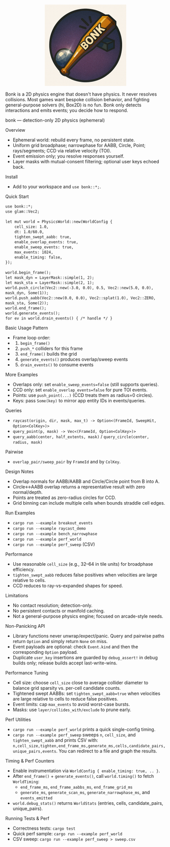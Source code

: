 <p align="center">
  <img src="assets/bonk_logo_small.png" alt="bonk logo" width="256" />
</p>

Bonk is a 2D physics engine that doesn't have physics. It never resolves collisions. Most games want bespoke collision behavior, and fighting general-purpose solvers (hi, Box2D) is no fun. Bonk only detects interactions and emits events; you decide how to respond.

bonk — detection-only 2D physics (ephemeral)

Overview
- Ephemeral world: rebuild every frame, no persistent state.
- Uniform grid broadphase; narrowphase for AABB, Circle, Point; rays/segments; CCD via relative velocity (TOI).
- Event emission only; you resolve responses yourself.
- Layer masks with mutual-consent filtering; optional user keys echoed back.

Install
- Add to your workspace and `use bonk::*;`.

Quick Start
```
use bonk::*;
use glam::Vec2;

let mut world = PhysicsWorld::new(WorldConfig {
    cell_size: 1.0,
    dt: 1.0/60.0,
    tighten_swept_aabb: true,
    enable_overlap_events: true,
    enable_sweep_events: true,
    max_events: 1024,
    enable_timing: false,
});

world.begin_frame();
let mask_dyn = LayerMask::simple(1, 2);
let mask_sta = LayerMask::simple(2, 1);
world.push_circle(Vec2::new(-3.0, 0.0), 0.5, Vec2::new(5.0, 0.0), mask_dyn, Some(1));
world.push_aabb(Vec2::new(0.0, 0.0), Vec2::splat(1.0), Vec2::ZERO, mask_sta, Some(2));
world.end_frame();
world.generate_events();
for ev in world.drain_events() { /* handle */ }
```

Basic Usage Pattern
- Frame loop order:
- 1) `begin_frame()`
- 2) `push_*` colliders for this frame
- 3) `end_frame()` builds the grid
- 4) `generate_events()` produces overlap/sweep events
- 5) `drain_events()` to consume events

More Examples
- Overlaps only: set `enable_sweep_events=false` (still supports queries).
- CCD only: set `enable_overlap_events=false` for pure TOI events.
- Points: use `push_point(...)` (CCD treats them as radius=0 circles).
- Keys: pass `Some(key)` to mirror app entity IDs in events/queries.

Queries
- `raycast(origin, dir, mask, max_t) -> Option<(FrameId, SweepHit, Option<ColKey>)>`
- `query_point(p, mask) -> Vec<(FrameId, Option<ColKey>)>`
- `query_aabb(center, half_extents, mask)` / `query_circle(center, radius, mask)`

Pairwise
- `overlap_pair/sweep_pair` by `FrameId` and by `ColKey`.

Design Notes
- Overlap normals for AABB/AABB and Circle/Circle point from B into A.
- Circle↔AABB overlap returns a representative result with zero normal/depth.
- Points are treated as zero-radius circles for CCD.
- Grid binning can include multiple cells when bounds straddle cell edges.

Run Examples
- `cargo run --example breakout_events`
- `cargo run --example raycast_demo`
- `cargo run --example bench_narrowphase`
- `cargo run --example perf_world`
- `cargo run --example perf_sweep` (CSV)

Performance
- Use reasonable `cell_size` (e.g., 32–64 in tile units) for broadphase efficiency.
- `tighten_swept_aabb` reduces false positives when velocities are large relative to cells.
- CCD reduces to ray-vs-expanded shapes for speed.

Limitations
- No contact resolution; detection-only.
- No persistent contacts or manifold caching.
- Not a general-purpose physics engine; focused on arcade-style needs.

Non-Panicking API
- Library functions never unwrap/expect/panic. Query and pairwise paths return `Option` and simply return `None` on miss.
- Event payloads are optional: check `Event.kind` and then the corresponding `Option` payload.
- Duplicate `user_key` insertions are guarded by `debug_assert!` in debug builds only; release builds accept last-write-wins.

Performance Tuning
- Cell size: choose `cell_size` close to average collider diameter to balance grid sparsity vs. per-cell candidate counts.
- Tightened swept AABBs: set `tighten_swept_aabb=true` when velocities are large relative to cells to reduce false positives.
- Event limits: cap `max_events` to avoid worst-case bursts.
- Masks: use `layer/collides_with/exclude` to prune early.

Perf Utilities
- `cargo run --example perf_world` prints a quick single-config timing.
- `cargo run --example perf_sweep` sweeps `n`, `cell_size`, and `tighten_swept_aabb` and prints CSV with:
  `n,cell_size,tighten,end_frame_ms,generate_ms,cells,candidate_pairs,unique_pairs,events`.
  You can redirect to a file and graph the results.

Timing & Perf Counters
- Enable instrumentation via `WorldConfig { enable_timing: true, .. }`.
- After `end_frame()` + `generate_events()`, call `world.timing()` to fetch `WorldTiming`:
  - `end_frame_ms`, `end_frame_aabbs_ms`, `end_frame_grid_ms`
  - `generate_ms`, `generate_scan_ms`, `generate_narrowphase_ms`, and `events_emitted`
- `world.debug_stats()` returns `WorldStats` (entries, cells, candidate_pairs, unique_pairs).

Running Tests & Perf
- Correctness tests: `cargo test`
- Quick perf sample: `cargo run --example perf_world`
- CSV sweep: `cargo run --example perf_sweep > sweep.csv`
